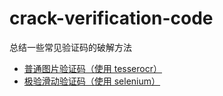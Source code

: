 # crack-verification-code
总结一些常见验证码的破解方法

* [普通图片验证码（使用 tesserocr）](https://github.com/braincy/crack-verification-code/tree/master/CrackImageCode)
* [极验滑动验证码（使用 selenium）](https://github.com/braincy/crack-verification-code/tree/master/CrackGeetest)
